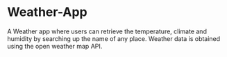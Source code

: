 # Weather-App 
A Weather app where users can retrieve the temperature, climate and humidity by searching up the name of any place. Weather data is obtained using the open 
weather map API.
